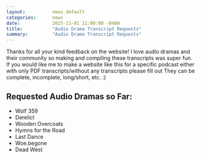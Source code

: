```yaml
---
layout:          news_default
categories:      news
date:            2025-11-01 11:00:00 -0400
title:           "Audio Drama Transcript Requests"
summary:         "Audio Drama Transcript Requests"
---
```


Thanks for all your kind feedback on the website! I love audio dramas and their community so making and compiling these transcripts was super fun.
If you would like me to make a website like this for a specific podcast either with only PDF transcripts/without any transcripts please fill out They can be complete, incomplete, long/short, etc. :)

## Requested Audio Dramas so Far:
* Wolf 359
* Derelict
* Wooden Overcoats
* Hymns for the Road
* Last Dance
* Woe.begone
* Dead West
